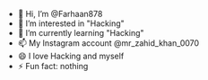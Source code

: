 - 👋 Hi, I’m @Farhaan878
- 👀 I’m interested in "Hacking"
- 🌱 I’m currently learning "Hacking"
- 📫 My Instagram account @mr_zahid_khan_0070
- 😄 I love Hacking and myself 
- ⚡ Fun fact: nothing 

<!---
Farhaan878/Farhaan878 is a ✨ special ✨ repository because its `README.md` (this file) appears on your GitHub profile.
You can click the Preview link to take a look at your changes.
--->
